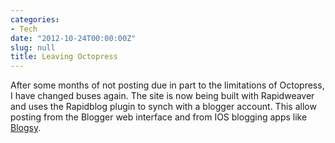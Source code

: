 ```yaml
---
categories:
- Tech
date: "2012-10-24T00:00:00Z"
slug: null
title: Leaving Octopress
---
```

After some months of not posting due in part to the limitations of Octopress, I have changed buses again. The site is now being built with Rapidweaver and uses the Rapidblog plugin to synch with a blogger account. This allow posting from the Blogger web interface and from IOS blogging apps like [Blogsy][apple].

[apple]: https://itunes.apple.com/au/app/blogsy/id428485324?mt=8&amp;at=11lppf
